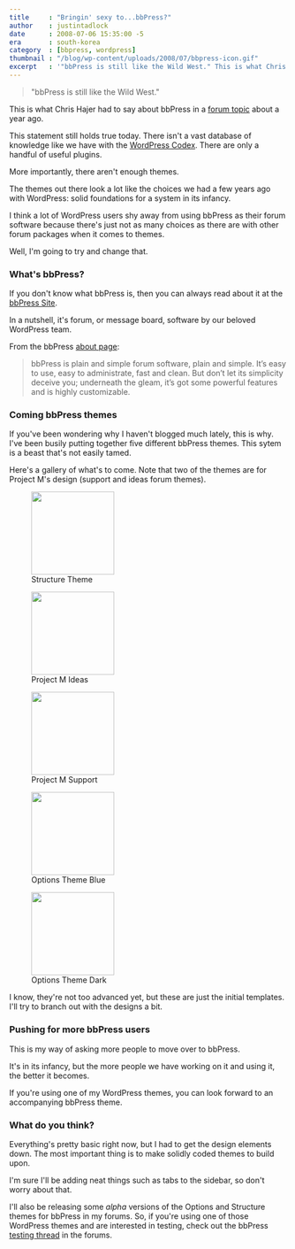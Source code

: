 ```yaml
---
title     : "Bringin' sexy to...bbPress?"
author    : justintadlock
date      : 2008-07-06 15:35:00 -5
era       : south-korea
category  : [bbpress, wordpress]
thumbnail : "/blog/wp-content/uploads/2008/07/bbpress-icon.gif"
excerpt   : '"bbPress is still like the Wild West." This is what Chris Hajer had to say about bbPress in a forum topic about a year ago.'
---
```


<blockquote>
"bbPress is still like the Wild West."
</blockquote>

This is what Chris Hajer had to say about bbPress in a <a href="http://bbpress.org/forums/topic/template-tags#post-4816" title="bbPress is like the Wild West"> forum topic</a> about a year ago.

This statement still holds true today.  There isn't a vast database of knowledge like we have with the <a href="http://codex.wordpress.org" title="WordPress Codex"> WordPress Codex</a>.  There are only a handful of useful plugins.

More importantly, there aren't enough themes.

The themes out there look a lot like the choices we had a few years ago with WordPress: solid foundations for a system in its infancy.

I think a lot of WordPress users shy away from using bbPress as their forum software because there's just not as many choices as there are with other forum packages when it comes to themes.

Well, I'm going to try and change that.

<h3>What's bbPress?</h3>

If you don't know what bbPress is, then you can always read about it at the <a href="http://bbpress.org" title="bbPress"> bbPress Site</a>.

In a nutshell, it's forum, or message board, software by our beloved WordPress team.

From the bbPress <a href="http://bbpress.org/about" title="About bbPress"> about page</a>:

<blockquote>
bbPress is plain and simple forum software, plain and simple. It’s easy to use, easy to administrate, fast and clean. But don’t let its simplicity deceive you; underneath the gleam, it’s got some powerful features and is highly customizable.
</blockquote>

<h3>Coming bbPress themes</h3>

If you've been wondering why I haven't blogged much lately, this is why.  I've been busily putting together five different bbPress themes.  This sytem is a beast that's not easily tamed.

Here's a gallery of what's to come.  Note that two of the themes are for Project M's design (support and ideas forum themes).

<div class="gallery gallery-columns-3">
	<figure class="gallery-item">
		<a href="http://justintadlock.com/blog/wp-content/uploads/2008/07/bbpress-structure.gif"><img width="150" height="150" src="http://justintadlock.com/blog/wp-content/uploads/2008/07/bbpress-structure-150x150.gif" class="attachment-thumbnail size-thumbnail" alt=""></a>
		<figcaption class="gallery-caption">Structure Theme</figcaption>
	</figure>
	<figure class="gallery-item">
		<a href="http://justintadlock.com/blog/wp-content/uploads/2008/07/project-m-ideas.gif"><img width="150" height="150" src="http://justintadlock.com/blog/wp-content/uploads/2008/07/project-m-ideas-150x150.gif" class="attachment-thumbnail size-thumbnail" alt=""></a>
		<figcaption class="gallery-caption">Project M Ideas</figcaption>
	</figure>
	<figure class="gallery-item">
		<a href="http://justintadlock.com/blog/wp-content/uploads/2008/07/project-m-support.gif"><img width="150" height="150" src="http://justintadlock.com/blog/wp-content/uploads/2008/07/project-m-support-150x150.gif" class="attachment-thumbnail size-thumbnail" alt=""></a>
		<figcaption class="gallery-caption">Project M Support</figcaption>
	</figure>
	<figure class="gallery-item">
		<a href="http://justintadlock.com/blog/wp-content/uploads/2008/07/bbpress-options-blue.gif"><img width="150" height="150" src="http://justintadlock.com/blog/wp-content/uploads/2008/07/bbpress-options-blue-150x150.gif" class="attachment-thumbnail size-thumbnail" alt=""></a>
		<figcaption class="gallery-caption">Options Theme Blue</figcaption>
	</figure>
	<figure class="gallery-item">
		<a href="http://justintadlock.com/blog/wp-content/uploads/2008/07/bbpress-options-dark.gif"><img width="150" height="150" src="http://justintadlock.com/blog/wp-content/uploads/2008/07/bbpress-options-dark-150x150.gif" class="attachment-thumbnail size-thumbnail" alt=""></a>
		<figcaption class="gallery-caption">Options Theme Dark</figcaption>
	</figure>
</div>

I know, they're not too advanced yet, but these are just the initial templates.  I'll try to branch out with the designs a bit.

<h3>Pushing for more bbPress users</h3>

This is my way of asking more people to move over to bbPress.

It's in its infancy, but the more people we have working on it and using it, the better it becomes.

If you're using one of my WordPress themes, you can look forward to an accompanying bbPress theme.

<h3>What do you think?</h3>

Everything's pretty basic right now, but I had to get the design elements down.  The most important thing is to make solidly coded themes to build upon.

I'm sure I'll be adding neat things such as tabs to the sidebar, so don't worry about that.

I'll also be releasing some <em> alpha</em> versions of the Options and Structure themes for bbPress in my forums.  So, if you're using one of those WordPress themes and are interested in testing, check out the bbPress <a href="http://justintadlock.com/forums/topic.php?id=1111" title="bbPress alpha theme testing"> testing thread</a> in the forums.
